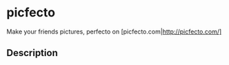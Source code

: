 # picfecto
Make your friends pictures, perfecto on [picfecto.com|http://picfecto.com/]
## Description
